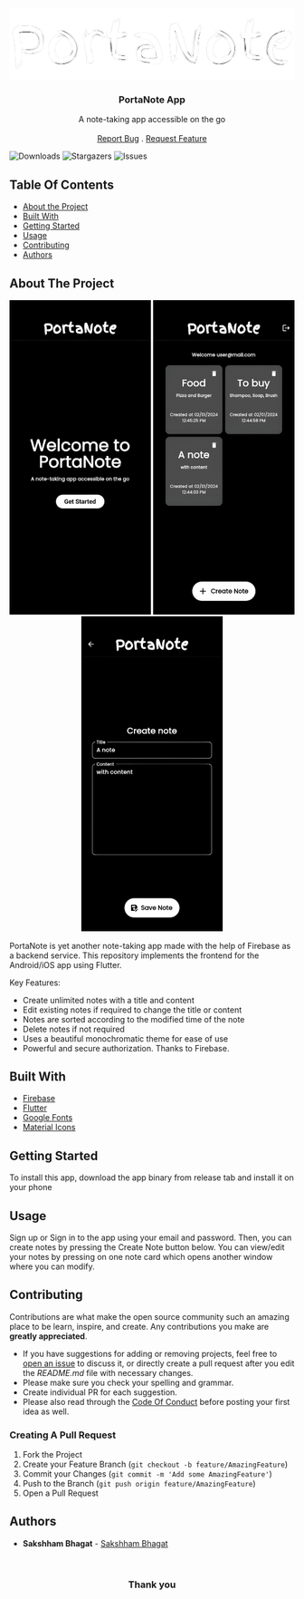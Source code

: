<br/>
<p align="center">
  <a href="https://github.com/SakshhamTheCoder/PortaNote-App">
    <img src="/images/PortaNote_Banner.png" alt="Logo">
  </a>

  <h3 align="center">PortaNote App</h3>

  <p align="center">
    A note-taking app accessible on the go
    <br/>
    <br/>
    <a href="https://github.com/SakshhamTheCoder/PortaNote-App/issues">Report Bug</a>
    .
    <a href="https://github.com/SakshhamTheCoder/PortaNote-App/issues">Request Feature</a>
  </p>
</p>

![Downloads](https://img.shields.io/github/downloads/SakshhamTheCoder/PortaNote-App/total) ![Stargazers](https://img.shields.io/github/stars/SakshhamTheCoder/PortaNote-App?style=social) ![Issues](https://img.shields.io/github/issues/SakshhamTheCoder/PortaNote-App)

## Table Of Contents

-   [About the Project](#about-the-project)
-   [Built With](#built-with)
-   [Getting Started](#getting-started)
-   [Usage](#usage)
-   [Contributing](#contributing)
-   [Authors](#authors)

## About The Project

<p align="middle">
  <img src="/images/landing.jpeg" width="250" />
  <img src="/images/home.jpeg" width="250" />
  <img src="/images/create.jpeg" width="250" />
</p>

PortaNote is yet another note-taking app made with the help of Firebase as a backend service. This repository implements the frontend for the Android/iOS app using Flutter.

Key Features:

-   Create unlimited notes with a title and content
-   Edit existing notes if required to change the title or content
-   Notes are sorted according to the modified time of the note
-   Delete notes if not required
-   Uses a beautiful monochromatic theme for ease of use
-   Powerful and secure authorization. Thanks to Firebase.

## Built With

-   [Firebase](https://firebase.google.com)
-   [Flutter](https://flutter.dev/)
-   [Google Fonts](https://fonts.google.com/)
-   [Material Icons](https://fonts.google.com/icons)

## Getting Started

To install this app, download the app binary from release tab and install it on your phone

## Usage

Sign up or Sign in to the app using your email and password. Then, you can create notes by pressing the Create Note button below. You can view/edit your notes by pressing on one note card which opens another window where you can modify.

## Contributing

Contributions are what make the open source community such an amazing place to be learn, inspire, and create. Any contributions you make are **greatly appreciated**.

-   If you have suggestions for adding or removing projects, feel free to [open an issue](https://github.com/SakshhamTheCoder/PortaNote-App/issues/new) to discuss it, or directly create a pull request after you edit the _README.md_ file with necessary changes.
-   Please make sure you check your spelling and grammar.
-   Create individual PR for each suggestion.
-   Please also read through the [Code Of Conduct](https://github.com/SakshhamTheCoder/PortaNote-App/blob/main/CODE_OF_CONDUCT.md) before posting your first idea as well.

### Creating A Pull Request

1. Fork the Project
2. Create your Feature Branch (`git checkout -b feature/AmazingFeature`)
3. Commit your Changes (`git commit -m 'Add some AmazingFeature'`)
4. Push to the Branch (`git push origin feature/AmazingFeature`)
5. Open a Pull Request

## Authors

-   **Sakshham Bhagat** - [Sakshham Bhagat](https://github.com/SakshhamTheCoder)

<br/>
<h3 align="center">
Thank you
</h3>
